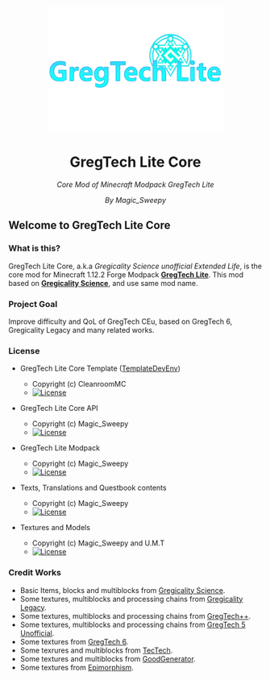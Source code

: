 <p align="center">
  <img src="logo.png" width=350 height="250" alt="logo">
</p>
<h1 align="center">GregTech Lite Core</h1>
<p align="center">
  <i>Core Mod of Minecraft Modpack GregTech Lite</i>
</p>
<p align="center">
  <i>By Magic_Sweepy</i>
</p>

## Welcome to GregTech Lite Core

### What is this?

GregTech Lite Core, a.k.a _Gregicality Science unofficial Extended Life_, is the core mod for Minecraft 1.12.2 Forge Modpack __[GregTech Lite](https://www.mcmod.cn/modpack/655.html)__. This mod based on **[Gregicality Science](https://github.com/GregTechCEu/gregicality-science)**, and use same mod name.

### Project Goal

Improve difficulty and QoL of GregTech CEu, based on GregTech 6, Gregicality Legacy and many related works.

### License

* GregTech Lite Core Template ([TemplateDevEnv](https://github.com/CleanroomMC/TemplateDevEnv))
  - Copyright (c) CleanroomMC
  - [![License](https://img.shields.io/badge/License-MIT-red.svg?style=flat-square)](http://opensource.org/licenses/MIT)

* GregTech Lite Core API
  - Copyright (c) Magic_Sweepy
  - [![License](https://img.shields.io/badge/License-MIT-red.svg?style=flat-square)](http://opensource.org/licenses/MIT)

* GregTech Lite Modpack
  - Copyright (c) Magic_Sweepy
  - [![License](https://img.shields.io/badge/License-AGPLv3-blue.svg?style=flat-square)](https://gitlab.com/sweep_tosho/gregtech-lite/-/blob/main/license)

* Texts, Translations and Questbook contents
  - Copyright (c) Magic_Sweepy
  - [![License](https://img.shields.io/badge/License-CC%20BY--NC--SA%203.0-yellow.svg?style=flat-square)](https://creativecommons.org/licenses/by-nc-sa/3.0/)

* Textures and Models
  - Copyright (c) Magic_Sweepy and U.M.T
  - [![License](https://img.shields.io/badge/License-CC%20BY--NC--SA%203.0-yellow.svg?style=flat-square)](https://creativecommons.org/licenses/by-nc-sa/3.0/)

### Credit Works

* Basic Items, blocks and multiblocks from [Gregicality Science](https://github.com/GregTechCEu/gregicality-science).
* Some textures, multiblocks and processing chains from [Gregicality Legacy](https://github.com/GregTechCEu/gregicality-legacy).
* Some textures, multiblocks and processing chains from [GregTech++](https://github.com/GTNewHorizons/GTplusplus).
* Some textures, multiblocks and processing chains from [GregTech 5 Unofficial](https://github.com/GTNewHorizons/GT5-Unofficial).
* Some textures from [GregTech 6](https://github.com/GregTech6/gregtech6).
* Some texrures and multiblocks from [TecTech](https://github.com/Technus/TecTech).
* Some textures and multiblocks from [GoodGenerator](https://github.com/GTNewHorizons/GoodGenerator).
* Some textures from [Epimorphism](https://gitlab.com/gtcnc/epimorphism-core).

